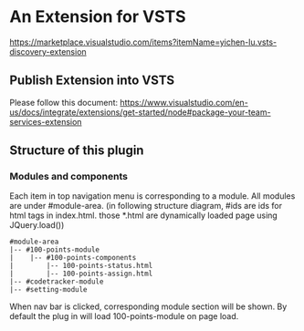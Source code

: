 # An Extension for VSTS
https://marketplace.visualstudio.com/items?itemName=yichen-lu.vsts-discovery-extension
## Publish Extension into VSTS
Please follow this document:
https://www.visualstudio.com/en-us/docs/integrate/extensions/get-started/node#package-your-team-services-extension

## Structure of this plugin
### Modules and components
Each item in top navigation menu is corresponding to a module. All modules are under #module-area. (in following structure diagram, #ids are ids for html tags in index.html. those *.html are dynamically loaded page using JQuery.load())
```
#module-area
|-- #100-points-module
|    |-- #100-points-components
|        |-- 100-points-status.html
|        |-- 100-points-assign.html
|-- #codetracker-module
|-- #setting-module
```
When nav bar is clicked, corresponding module section will be shown. By default the plug in will load 100-points-module on page load.
